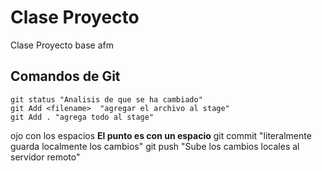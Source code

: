 # Clase Proyecto
Clase Proyecto base afm
## Comandos de Git
    git status "Analisis de que se ha cambiado"
    git Add <filename>  "agregar el archivo al stage"
    git Add . "agrega todo al stage" 
 ojo con los espacios **El punto es con un espacio** 
 git commit "literalmente guarda localmente los cambios"
git push "Sube  los cambios  locales  al servidor remoto"

